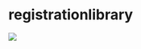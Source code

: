 # registrationlibrary
[![](https://jitpack.io/v/lophixyz/registrationlibrary.svg)](https://jitpack.io/#lophixyz/registrationlibrary)
